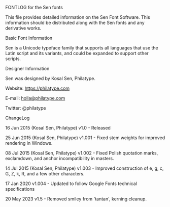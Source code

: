 FONTLOG for the Sen fonts

This file provides detailed information on the Sen Font Software.
This information should be distributed along with the Sen fonts
and any derivative works.


Basic Font Information

Sen is a Unicode typeface family that supports all languages that
use the Latin script and its variants, and could be expanded to support other
scripts.


Designer Information

Sen was designed by Kosal Sen, Philatype.

Website: https://philatype.com

E-mail: holla@philatype.com

Twitter: @philatype


ChangeLog

16 Jun 2015 (Kosal Sen, Philatype) 
v1.0 - Released

25 Jun 2015 (Kosal Sen, Philatype) 
v1.001 - Fixed stem weights for improved rendering in Windows.

08 Jul 2015 (Kosal Sen, Philatype) 
v1.002 - Fixed Polish quotation marks, exclamdown, and anchor incompatibility in masters.

14 Jul 2015 (Kosal Sen, Philatype) 
v1.003 - Improved construction of e, g, c, G, Z, k, R, and a few other characters.

17 Jan 2020
v1.004 - Updated to follow Google Fonts technical specifications

20 May 2023
v1.5 - Removed smiley from 'tantan', kerning cleanup.